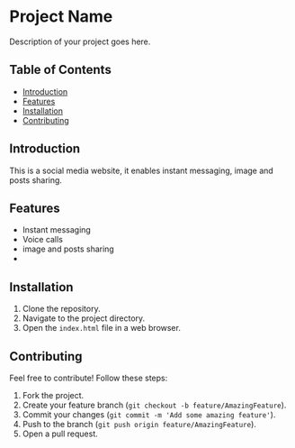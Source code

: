 # Project Name

Description of your project goes here.

## Table of Contents

- [Introduction](#introduction)
- [Features](#features)
- [Installation](#installation)
- [Contributing](#contributing)

## Introduction

This is a social media website, it enables instant messaging, image and posts sharing.

## Features

- Instant messaging
- Voice calls
- image and posts sharing
-

## Installation

1. Clone the repository.
2. Navigate to the project directory.
3. Open the `index.html` file in a web browser.

## Contributing

Feel free to contribute! Follow these steps:

1. Fork the project.
2. Create your feature branch (`git checkout -b feature/AmazingFeature`).
3. Commit your changes (`git commit -m 'Add some amazing feature'`).
4. Push to the branch (`git push origin feature/AmazingFeature`).
5. Open a pull request.
